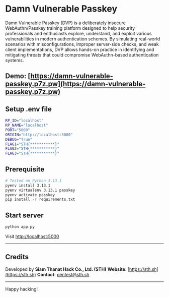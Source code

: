 # Damn Vulnerable Passkey

Damn Vulnerable Passkey (DVP) is a deliberately insecure WebAuthn/Passkey training platform designed to help security professionals and enthusiasts explore, understand, and exploit various vulnerabilities in modern authentication schemes. By simulating real-world scenarios with misconfigurations, improper server-side checks, and weak client implementations, DVP allows hands-on practice in identifying and mitigating threats that could compromise WebAuthn-based authentication systems.

## Demo: [https://damn-vulnerable-passkey.p7z.pw](https://damn-vulnerable-passkey.p7z.pw)

## Setup .env file
```dot
RP_ID="localhost"
RP_NAME="localhost"
PORT="5000"
ORIGIN="http://localhost:5000"
DEBUG="True"
FLAG1="STH{***********}"
FLAG2="STH{***********}"
FLAG3="STH{***********}"
```

## Prerequisite
```bash
# Tested on Python 3.13.1
pyenv install 3.13.1
pyenv virtualenv 3.13.1 passkey
pyenv activate passkey
pip install -r requirements.txt
```

## Start server
```bash
python app.py
```

Visit [http://localhost:5000](http://localhost:5000)

---

## Credits

Developed by **Siam Thanat Hack Co., Ltd. (STH)**
**Website**: [https://sth.sh](https://sth.sh)
**Contact**: pentest@sth.sh

---

Happy hacking!